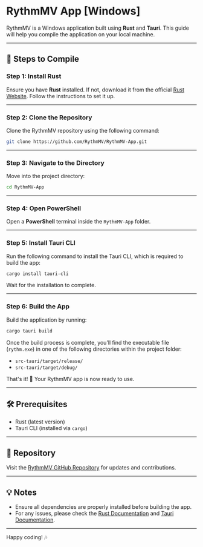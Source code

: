 # RythmMV App [Windows]

RythmMV is a Windows application built using **Rust** and **Tauri**. This guide will help you compile the application on your local machine.

---

## 🚀 Steps to Compile

### **Step 1: Install Rust**
Ensure you have **Rust** installed. If not, download it from the official [Rust Website](https://www.rust-lang.org/tools/install). Follow the instructions to set it up.

---

### **Step 2: Clone the Repository**
Clone the RythmMV repository using the following command:

```bash
git clone https://github.com/RythmMV/RythmMV-App.git
```

---

### **Step 3: Navigate to the Directory**
Move into the project directory:

```bash
cd RythmMV-App
```

---

### **Step 4: Open PowerShell**
Open a **PowerShell** terminal inside the `RythmMV-App` folder.

---

### **Step 5: Install Tauri CLI**
Run the following command to install the Tauri CLI, which is required to build the app:

```bash
cargo install tauri-cli
```

Wait for the installation to complete.

---

### **Step 6: Build the App**
Build the application by running:

```bash
cargo tauri build
```

Once the build process is complete, you’ll find the executable file (`rythm.exe`) in one of the following directories within the project folder:

- `src-tauri/target/release/`
- `src-tauri/target/debug/`

That's it! 🎉 Your RythmMV app is now ready to use.

---

## 🛠️ Prerequisites
- Rust (latest version)
- Tauri CLI (installed via `cargo`)

---

## 📂 Repository
Visit the [RythmMV GitHub Repository](https://github.com/RythmMV/RythmMV-App) for updates and contributions.

---

## 💡 Notes
- Ensure all dependencies are properly installed before building the app.
- For any issues, please check the [Rust Documentation](https://doc.rust-lang.org/) and [Tauri Documentation](https://tauri.app/).

---

Happy coding! 🎶
